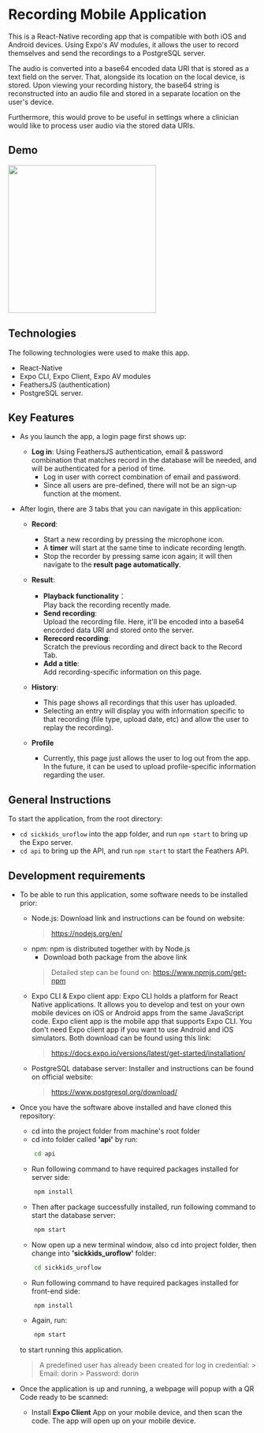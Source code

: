 # Recording Mobile Application

This is a React-Native recording app that is compatible with both iOS and Android devices. Using Expo's AV modules, it allows the user to record themselves and send the recordings to a PostgreSQL server. 

The audio is converted into a base64 encoded data URI that is stored as a text field on the server. That, alongside its location on the local device, is stored. Upon viewing your recording history, the base64 string is reconstructed into an audio file and stored in a separate location on the user's device.

Furthermore, this would prove to be useful in settings where a clinician would like to process user audio via the stored data URIs. 

## Demo

<img src="https://github.com/hamzanadeveloper/recordingapp/blob/master/demo.gif?raw=true" width="300" />

## Technologies 

The following technologies were used to make this app.

- React-Native
- Expo CLI, Expo Client, Expo AV modules
- FeathersJS (authentication)
- PostgreSQL server.

## Key Features
 - As you launch the app, a login page first shows up:
    - **Log in**: Using FeathersJS authentication, email & password combination that matches record in the database will be needed, and will be authenticated for a period of time.
      - Log in user with correct combination of email and password. 
      - Since all users are pre-defined, there will not be an sign-up function at the moment.

- After login, there are 3 tabs that you can navigate in this application: 
    - **Record**:
      - Start a new recording by pressing the microphone icon.
      - A **timer** will start at the same time to indicate recording length.
      - Stop the recorder by pressing same icon again; it will then navigate to the **result page automatically**.
    - **Result**:
        - **Playback functionality**：\
        Play back the recording recently made.
        - **Send recording**: \
        Upload the recording file. Here, it'll be encoded into a base64 encorded data URI and stored onto the server.
        - **Rerecord recording**: \
        Scratch the previous recording and direct back to the Record Tab.
        - **Add a title**: \
        Add recording-specific information on this page. 

  - **History**:
      - This page shows all recordings that this user has uploaded. 
      - Selecting an entry will display you with information specific to that recording (file type, upload date, etc) and allow the user to replay the recording). 
 
  - **Profile** 
    - Currently, this page just allows the user to log out from the app. In the future, it can be used to upload profile-specific information regarding the user.

## General Instructions

To start the application, from the root directory:
- `cd sickkids_uroflow` into the app folder, and run `npm start` to bring up the Expo server.
- `cd api` to bring up the API, and run `npm start` to start the Feathers API.
 
 ## Development requirements
 
 - To be able to run this application, some software needs to be installed prior:
     - Node.js: Download link and instructions can be found on website:
         > https://nodejs.org/en/
     - npm: npm is distributed together with by Node.js
         - Download both package from the above link
         > Detailed step can be found on: https://www.npmjs.com/get-npm
     - Expo CLI & Expo client app: Expo CLI holds a platform for React Native applications. It allows you to develop and test on your own mobile devices on iOS or Android apps from the same JavaScript code. Expo client app is the mobile app that supports Expo CLI. You don't need Expo client app if you want to use Android and iOS simulators. Both download can be found using this link: 
        > https://docs.expo.io/versions/latest/get-started/installation/
     - PostgreSQL database server: Installer and instructions can be found on official website:
         > https://www.postgresql.org/download/

 - Once you have the software above installed and have cloned this repository:
     - cd into the project folder from machine's root folder
     - cd into folder called **'api'** by run:
     ``` sh
         cd api
     ```
     - Run following command to have required packages installed for server side:
     ``` sh
         npm install
     ``` 
     - Then after package successfully installed, run following command to start the database server:
     ``` sh
         npm start
     ```

     - Now open up a new terminal window, also cd into project folder, then change into **'sickkids_uroflow'** folder:
     ``` sh
         cd sickkids_uroflow
     ```
     - Run following command to have required packages installed for front-end side:
     ``` sh
         npm install
     ``` 
     - Again, run:
     ``` sh
         npm start
     ```
    to start running this application.

    > A predefined user has already been created for log in credential:
         > Email: dorin
         > Password: dorin

- Once the application is up and running, a webpage will popup with a QR Code ready to be scanned:
    - Install **Expo Client** App on your mobile device, and then scan the code. The app will open up on your mobile device.


